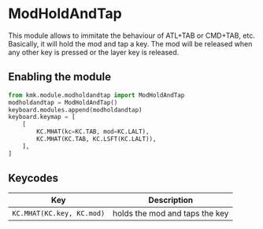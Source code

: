 # ModHoldAndTap
This module allows to immitate the behaviour of ATL+TAB or CMD+TAB, etc.  
Basically, it will hold the mod and tap a key. The mod will be released when any other key is pressed or the layer key is released.

## Enabling the module
```python
from kmk.module.modholdandtap import ModHoldAndTap
modholdandtap = ModHoldAndTap()
keyboard.modules.append(modholdandtap)
keyboard.keymap = [
    [
        KC.MHAT(kc=KC.TAB, mod=KC.LALT),
        KC.MHAT(KC.TAB, KC.LSFT(KC.LALT)),
    ],
]
```

## Keycodes

|Key                      |Description                                    |
|-------------------------|-----------------------------------------------|
|`KC.MHAT(KC.key, KC.mod)`|holds the mod and taps the key                 |
